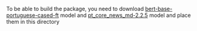 To be able to build the package, you need to download [bert-base-portuguese-cased-ft](https://onebox.huawei.com/p/365d091da3d7d0bf0aabda0b9e070b8b) model
and [pt_core_news_md-2.2.5](https://onebox.huawei.com/p/b46ae457e5563c58646bc5d8205d5bea) model and place them in this directory